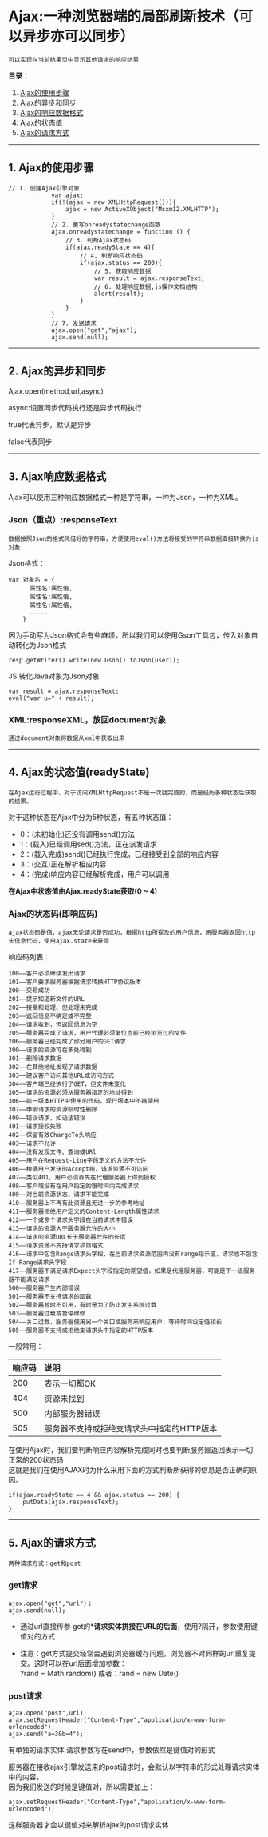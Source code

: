 # Ajax:一种浏览器端的局部刷新技术（可以异步亦可以同步）
    可以实现在当前结果页中显示其他请求的响应结果
    
**目录：**
1. [Ajax的使用步骤](##ajax的使用步骤)
2. [Ajax的异步和同步](##ajax的异步和同步)
3. [Ajax的响应数据格式](##ajax的响应数据格式)
4. [Ajax的状态值](##ajax的状态值)
5. [Ajax的请求方式](##ajax的请求方式)

---    
## 1. Ajax的使用步骤

```
// 1. 创建Ajax引擎对象
            var ajax;
            if(!(ajax = new XMLHttpRequest())){
                ajax = new ActiveXObject("Msxm12.XMLHTTP");
            }
            // 2. 覆写onreadystatechange函数
            ajax.onreadystatechange = function () {
                // 3. 判断Ajax状态码
                if(ajax.readyState == 4){
                    // 4. 判断响应状态码
                    if(ajax.status == 200){
                        // 5. 获取响应数据
                        var result = ajax.responseText;
                        // 6. 处理响应数据,js操作文档结构
                        alert(result);
                    }
                }
            }
            // 7. 发送请求
            ajax.open("get","ajax");
            ajax.send(null);
```

---

## 2. Ajax的异步和同步

Ajax.open(method,url,async)

async:设置同步代码执行还是异步代码执行

true代表异步，默认是异步

false代表同步

---

## 3. Ajax响应数据格式

Ajax可以使用三种响应数据格式一种是字符串，一种为Json，一种为XML。

### Json（重点）:responseText
    数据按照Json的格式凭借好的字符串，方便使用eval()方法将接受的字符串数据直接转换为js对象
    
Json格式：
```
var 对象名 = {
      属性名:属性值,
      属性名:属性值,
      属性名:属性值,
      .....
    }
```

因为手动写为Json格式会有些麻烦，所以我们可以使用Gson工具包，传入对象自动转化为Json格式
```
resp.getWriter().write(new Gson().toJson(user));
```

JS:转化Java对象为Json对象
```
var result = ajax.responseText;
eval("var u=" + result);
```

### XML:responseXML，放回document对象
    通过document对象将数据从xml中获取出来
    
---

## 4. Ajax的状态值(readyState)
    在Ajax运行过程中，对于访问XMLHttpRequest不是一次就完成的，而是经历多种状态后获取的结果。
    
对于这种状态在Ajax中分为5种状态，有五种状态值：
- 0：(未初始化)还没有调用send()方法
- 1：(载入)已经调用sed()方法，正在派发请求
- 2：(载入完成)send()已经执行完成，已经接受到全部的响应内容
- 3：(交互)正在解析相应内容
- 4：(完成)响应内容已经解析完成，用户可以调用
   
**在Ajax中状态值由Ajax.readyState获取(0 ~ 4)**


### Ajax的状态码(即响应码)
    ajax状态码是值，ajax无论请求是否成功，根据http所提及的用户信息，用服务器返回http头信息代码，使用ajax.state来获得

响应码列表：
```
100——客户必须继续发出请求
101——客户要求服务器根据请求转换HTTP协议版本
200——交易成功
201——提示知道新文件的URL
202——接受和处理、但处理未完成
203——返回信息不确定或不完整
204——请求收到，但返回信息为空
205——服务器完成了请求，用户代理必须复位当前已经浏览过的文件
206——服务器已经完成了部分用户的GET请求
300——请求的资源可在多处得到
301——删除请求数据
302——在其他地址发现了请求数据
303——建议客户访问其他URL或访问方式
304——客户端已经执行了GET，但文件未变化
305——请求的资源必须从服务器指定的地址得到
306——前一版本HTTP中使用的代码，现行版本中不再使用
307——申明请求的资源临时性删除
400——错误请求，如语法错误
401——请求授权失败
402——保留有效ChargeTo头响应
403——请求不允许
404——没有发现文件、查询或URl
405——用户在Request-Line字段定义的方法不允许
406——根据用户发送的Accept拖，请求资源不可访问
407——类似401，用户必须首先在代理服务器上得到授权
408——客户端没有在用户指定的饿时间内完成请求
409——对当前资源状态，请求不能完成
410——服务器上不再有此资源且无进一步的参考地址
411——服务器拒绝用户定义的Content-Length属性请求
412——一个或多个请求头字段在当前请求中错误
413——请求的资源大于服务器允许的大小
414——请求的资源URL长于服务器允许的长度
415——请求资源不支持请求项目格式
416——请求中包含Range请求头字段，在当前请求资源范围内没有range指示值，请求也不包含If-Range请求头字段
417——服务器不满足请求Expect头字段指定的期望值，如果是代理服务器，可能是下一级服务器不能满足请求
500——服务器产生内部错误
501——服务器不支持请求的函数
502——服务器暂时不可用，有时是为了防止发生系统过载
503——服务器过载或暂停维修
504——关口过载，服务器使用另一个关口或服务来响应用户，等待时间设定值较长
505——服务器不支持或拒绝支请求头中指定的HTTP版本
```
一般常用：

响应码 | 说明
---|:--
200|表示一切都OK
404|资源未找到
500|内部服务器错误
505|服务器不支持或拒绝支请求头中指定的HTTP版本

在使用Ajax时，我们要判断响应内容解析完成同时也要判断服务器返回表示一切正常的200状态码</br>
这就是我们在使用AJAX时为什么采用下面的方式判断所获得的信息是否正确的原因。
```
if(ajax.readyState == 4 && ajax.status == 200) { 
    putData(ajax.responseText);
}
```
---

## 5. Ajax的请求方式
    两种请求方式：get和post
    
### get请求

```
ajax.open("get","url")；
ajax.send(null);
```

- 通过url直接传参
get的***请求实体拼接在URL的后面**，使用?隔开，参数使用键值对的方式

- 注意：get方式提交经常会遇到浏览器缓存问题，浏览器不对同样的url重复提交。这时可以在url后面增加参数：</br>
?rand = Math.random() 或者：rand = new Date()



### post请求

```
ajax.open("post",url);
ajax.setRequestHeader("Content-Type","application/x-www-form-urlencoded");
ajax.send("a=3&b=4");
```

有单独的请求实体,请求参数写在send中，参数依然是键值对的形式

服务器在接收ajax引擎发送来的post请求时，会默认以字符串的形式处理请求实体中的内容，</br>
因为我们发送的时候是键值对，所以需要加上：</br>
```
ajax.setRequestHeader("Content-Type","application/x-www-form-urlencoded");
```
这样服务器才会以键值对来解析ajax的post请求实体

